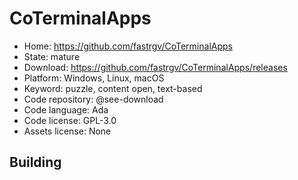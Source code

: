 # CoTerminalApps

- Home: https://github.com/fastrgv/CoTerminalApps
- State: mature
- Download: https://github.com/fastrgv/CoTerminalApps/releases
- Platform: Windows, Linux, macOS
- Keyword: puzzle, content open, text-based
- Code repository: @see-download
- Code language: Ada
- Code license: GPL-3.0
- Assets license: None

## Building
